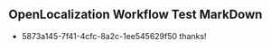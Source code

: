 ## OpenLocalization Workflow Test MarkDown

* 5873a145-7f41-4cfc-8a2c-1ee545629f50 
thanks!



<!--HONumber=Jan16_HO3-->
